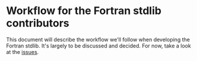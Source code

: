 # Workflow for the Fortran stdlib contributors

This document will describe the workflow we'll follow when developing the Fortran stdlib.
It's largely to be discussed and decided.
For now, take a look at the [issues](https://github.com/fortran-lang/stdlib).
